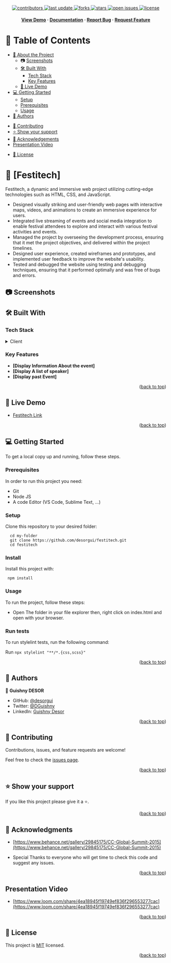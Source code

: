 <a name="readme-top"></a>

<div align="center">

  <!-- Badges -->
<p>
  <a href="https://github.com/desorgui/festitech/graphs/contributors">
    <img src="https://img.shields.io/github/contributors/desorgui/festitech" alt="contributors" />
  </a>
  <a href="">
    <img src="https://img.shields.io/github/last-commit/desorgui/festitech" alt="last update" />
  </a>
  <a href="https://github.com/desorgui/festitech/network/members">
    <img src="https://img.shields.io/github/forks/desorgui/festitech" alt="forks" />
  </a>
  <a href="https://github.com/desorgui/festitech/stargazers">
    <img src="https://img.shields.io/github/stars/desorgui/festitech" alt="stars" />
  </a>
  <a href="https://github.com/desorgui/festitech/issues/">
    <img src="https://img.shields.io/github/issues/desorgui/festitech" alt="open issues" />
  </a>
  <a href="https://github.com/desorgui/festitech/blob/main/MIT.md">
    <img src="https://img.shields.io/github/license/desorgui/festitech.svg" alt="license" />
  </a>
</p>
   
<h4>
    <a href="https://desorgui.github.io/festitech">View Demo</a>
  <span> · </span>
    <a href="https://github.com/desorgui/festitech">Documentation</a>
  <span> · </span>
    <a href="https://github.com/desorgui/festitech/issues/">Report Bug</a>
  <span> · </span>
    <a href="https://github.com/desorgui/festitech/issues/">Request Feature</a>
  </h4>

</div>

<!-- TABLE OF CONTENTS -->

# 📗 Table of Contents

- [📖 About the Project](#about-project)
  - :camera: [Screenshots](#screenshots)
  - [🛠 Built With](#built-with)
    - [Tech Stack](#tech-stack)
    - [Key Features](#key-features)
  - [🚀 Live Demo](#live-demo)
- [💻 Getting Started](#getting-started)
  - [Setup](#setup)
  - [Prerequisites](#prerequisites)
  <!-- - [Install](#install) -->
  - [Usage](#usage)
  <!-- - [Run tests](#run-tests) -->
  <!-- - [Deployment](#triangular_flag_on_post-deployment) -->
- [👥 Authors](#authors)
<!-- - [🔭 Future Features](#future-features) -->
- [🤝 Contributing](#contributing)
- [⭐️ Show your support](#support)
- [🙏 Acknowledgements](#acknowledgements)
- [Presentation Video](#presentation-video)
<!-- - [❓ FAQ](#faq) -->
- [📝 License](#license)

<!-- PROJECT DESCRIPTION -->

# 📖 [Festitech] <a name="about-project"></a>

<!-- > Describe your project in 1 or 2 sentences. -->

Festitech, a dynamic and immersive web project utilizing cutting-edge technologies such as HTML, CSS, and JavaScript.
- Designed visually striking and user-friendly web pages with interactive maps, videos, and animations to create an immersive experience for users.
- Integrated live streaming of events and social media integration to enable festival attendees to explore and interact with various festival activities and events.
- Managed the project by overseeing the development process, ensuring that it met the project objectives, and delivered within the project timelines.
- Designed user experience, created wireframes and prototypes, and implemented user feedback to improve the website's usability.
- Tested and debugged the website using testing and debugging techniques, ensuring that it performed optimally and was free of bugs and errors.

## :camera: Screenshots <a name="screenshots"></a>

## 🛠 Built With <a name="built-with"></a>

### Tech Stack <a name="tech-stack"></a>

<!-- > Describe the tech stack and include only the relevant sections that apply to your project. -->

<details>
  <summary>Client</summary>
  <ul>
    <li><a href="https://html.com/">HTML</a></li>
    <li><a href="https://www.w3schools.com/css/">CSS</a>
  </ul>
</details>

<!-- <details>
  <summary>Server</summary>
  <ul>
    <li><a href="https://expressjs.com/">Express.js</a></li>
  </ul>
</details>

<details>
<summary>Database</summary>
  <ul>
    <li><a href="https://www.postgresql.org/">PostgreSQL</a></li>
  </ul>
</details> -->

<!-- Features -->

### Key Features <a name="key-features"></a>

<!-- > Describe between 1-3 key features of the application. -->

- **[Display Information About the event]**
- **[Display A list of speaker]**
- **[Display past Event]**
<!-- - **[key_feature_3]** -->

<p align="right">(<a href="#readme-top">back to top</a>)</p>

<!-- LIVE DEMO -->

## 🚀 Live Demo <a name="live-demo"></a>

- [Festitech Link](https://desorgui.github.io/festitech)

<p align="right">(<a href="#readme-top">back to top</a>)</p>

<!-- GETTING STARTED -->

## 💻 Getting Started <a name="getting-started"></a>

<!-- > Describe how a new developer could make use of your project. -->

To get a local copy up and running, follow these steps.

### Prerequisites

In order to run this project you need:

- Git
- Node JS
- A code Editor (VS Code, Sublime Text, ...)

<!--
Example command:

```sh
 gem install rails
```
 -->

### Setup

Clone this repository to your desired folder:

```
  cd my-folder
  git clone https://github.com/desorgui/festitech.git
  cd festitech
```

### Install

Install this project with: 

<!--
Example command: -->

```
 npm install
```

### Usage

To run the project, follow these steps:

- Open The folder in your file explorer then, right click on index.html and open with your browser.
<!--
Example command:

```sh
  rails server
```
--->

 ### Run tests

To run stylelint tests, run the following command: 

<!--
Example command: -->

  Run `npx stylelint "**/*.{css,scss}"`
<!-- 
### Deployment

You can deploy this project using: -->

<!--
Example:

```sh

```
 -->

<p align="right">(<a href="#readme-top">back to top</a>)</p>

<!-- AUTHORS -->

## 👥 Authors <a name="authors"></a>

<!-- > Mention all of the collaborators of this project. -->

👤 **Guishny DESOR**

- GitHub: [@desorgui](https://github.com/desorgui)
- Twitter: [@DGuishny](https://twitter.com/DGuishny)
- LinkedIn: [Guishny Desor](https://www.linkedin.com/in/desorguishny)

<!-- 👤 **Author2**

- GitHub: [@githubhandle](https://github.com/githubhandle)
- Twitter: [@twitterhandle](https://twitter.com/twitterhandle)
- LinkedIn: [LinkedIn](https://linkedin.com/in/linkedinhandle) -->

<p align="right">(<a href="#readme-top">back to top</a>)</p>

<!-- FUTURE FEATURES -->

<!-- ## 🔭 Future Features <a name="future-features"></a>

> Describe 1 - 3 features you will add to the project.

- [ ] **[new_feature_1]**
- [ ] **[new_feature_2]**
- [ ] **[new_feature_3]**

<p align="right">(<a href="#readme-top">back to top</a>)</p> -->

<!-- CONTRIBUTING -->

## 🤝 Contributing <a name="contributing"></a>

Contributions, issues, and feature requests are welcome!

Feel free to check the [issues page](../../issues/).

<p align="right">(<a href="#readme-top">back to top</a>)</p>

<!-- SUPPORT -->

## ⭐️ Show your support <a name="support"></a>

<!-- > Write a message to encourage readers to support your project -->

If you like this project please give it a ⭐️.

<p align="right">(<a href="#readme-top">back to top</a>)</p>

<!-- ACKNOWLEDGEMENTS -->

## 🙏 Acknowledgments <a name="acknowledgements"></a>

<!-- > Give credit to everyone who inspired your codebase. -->

- [https://www.behance.net/gallery/29845175/CC-Global-Summit-2015](https://www.behance.net/gallery/29845175/CC-Global-Summit-2015)

- Special Thanks to everyone who will get time to check this code and suggest any issues.


<p align="right">(<a href="#readme-top">back to top</a>)</p>

## Presentation Video <a name="presentation-video"></a>

- [https://www.loom.com/share/4ea18945f19749ef836f296553277cac](https://www.loom.com/share/4ea18945f19749ef836f296553277cac)


<p align="right">(<a href="#readme-top">back to top</a>)</p>

<!-- FAQ (optional) -->
<!-- 
## ❓ FAQ <a name="faq"></a>

> Add at least 2 questions new developers would ask when they decide to use your project.

- **[Question_1]**

  - [Answer_1]

- **[Question_2]**

  - [Answer_2]

<p align="right">(<a href="#readme-top">back to top</a>)</p> -->

<!-- LICENSE -->

## 📝 License <a name="license"></a>

This project is [MIT](./MIT.md) licensed.

<p align="right">(<a href="#readme-top">back to top</a>)</p>
